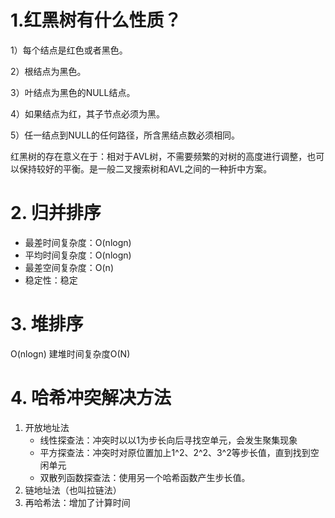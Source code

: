 # 1.红黑树有什么性质？

1）每个结点是红色或者黑色。

2）根结点为黑色。

3）叶结点为黑色的NULL结点。

4）如果结点为红，其子节点必须为黑。

5）任一结点到NULL的任何路径，所含黑结点数必须相同。

红黑树的存在意义在于：相对于AVL树，不需要频繁的对树的高度进行调整，也可以保持较好的平衡。是一般二叉搜索树和AVL之间的一种折中方案。

# 2. 归并排序
- 最差时间复杂度：O(nlogn)
- 平均时间复杂度：O(nlogn)
- 最差空间复杂度：O(n)
- 稳定性：稳定

# 3. 堆排序
O(nlogn)
建堆时间复杂度O(N)


# 4. 哈希冲突解决方法
1. 开放地址法
    - 线性探查法：冲突时以以1为步长向后寻找空单元，会发生聚集现象
    - 平方探查法：冲突时对原位置加上1^2、2^2、3^2等步长值，直到找到空闲单元
    - 双散列函数探查法：使用另一个哈希函数产生步长值。
2. 链地址法（也叫拉链法）
3. 再哈希法：增加了计算时间